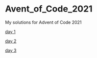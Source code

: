 # Avent_of_Code_2021

My solutions for Advent of Code 2021

[day 1](https://github.com/wau/Avent_of_Code_2021/blob/master/src/day1.java)

[day 2](https://github.com/wau/Avent_of_Code_2021/blob/master/src/day2.java) 

[day 3](https://github.com/wau/Avent_of_Code_2021/blob/master/src/day3.java)
